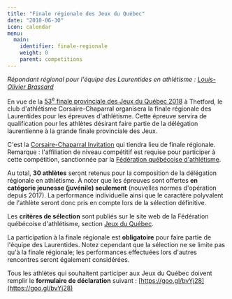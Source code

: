```yaml
---
title: "Finale régionale des Jeux du Québec"
date: "2018-06-30"
icon: calendar
menu:
  main:
    identifier: finale-regionale
    weight: 0
    parent: competitions
---
```


_Répondant régional pour l'équipe des Laurentides en athlétisme : [Louis-Olivier Brassard](mailto:louis@athlaurentides.ca)_

En vue de la [53<sup>e</sup> finale provinciale des Jeux du Québec 2018](http://www.jeuxduquebec.com/) à Thetford, le club d'athlétisme Corsaire-Chaparral organisera la finale régionale des Laurentides pour les épreuves d'athlétisme. Cette épreuve servira de qualification pour les athlètes désirant faire partie de la délégation laurentienne à la grande finale provinciale des Jeux.

C'est la [Corsaire-Chaparral Invitation](/competitions/corsaire-chaparral-invitation/) qui tiendra lieu de finale régionale. Remarque : l'affiliation de niveau compétitif est requise pour participer à cette compétition, sanctionnée par la [Fédération québécoise d'athlétisme](http://athletisme-quebec.ca).

Au total, **30 athlètes** seront retenus pour la composition de la délégation régionale en athlétisme. À noter que les épreuves sont offertes **en catégorie jeunesse (juvénile) seulement** (nouvelles normes d'opération depuis 2017). La performance individuelle ainsi que le caractère polyvalent de l'athlète seront donc pris en compte lors de la sélection définitive.

Les **critères de sélection** sont publiés sur le site web de la Fédération québécoise d'athlétisme, section [Jeux du Québec](http://athletisme-quebec.ca/jeux-du-quebec).

La participation à la finale régionale est **obligatoire** pour faire partie de l'équipe des Laurentides. Notez cependant que la sélection ne se limite pas qu'à la finale régionale; les performances effectuées lors d'autres rencontres seront également considérées.

Tous les athlètes qui souhaitent participer aux Jeux du Québec doivent remplir le **formulaire de déclaration** suivant : [https://goo.gl/bvYj28](https://goo.gl/bvYj28)
